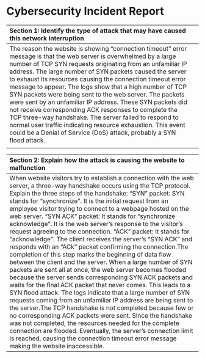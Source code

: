 # Cybersecurity Incident Report

| Section 1: Identify the type of attack that may have caused this  network interruption |  |
| :---- | ----- |
| The reason the website is showing “connection timeout” error message is that the web server is overwhelmed by a large number of TCP SYN requests originating from an unfamiliar IP address. The large number of SYN packets caused the server to exhaust its resources causing the connection timeout error message to appear. The logs show that a high number of TCP SYN packets were being sent to the web server. The packets were sent by an unfamiliar IP address. These SYN packets did not receive corresponding ACK responses to complete the TCP three-way handshake. The server failed to respond to normal user traffic indicating resource exhaustion. This event could be a Denial of Service (DoS) attack, probably a SYN flood attack.  |  |
|  |  |

| Section 2: Explain how the attack is causing the website to malfunction |
| :---- |
| When website visitors try to establish a connection with the web server, a three-way handshake occurs using the TCP protocol. Explain the three steps of the handshake: “SYN” packet: SYN stands for “synchronize”. It is the initial request from an employee visitor trying to connect to a webpage hosted on the web server. “SYN ACK” packet: It stands for “synchronize acknowledge”. It is the web server’s response to the visitor’s request agreeing to the connection. “ACK” packet: It stands for “acknowledge”. The client receives the server’s “SYN ACK” and responds with an “ACk” packet confirming the connection.The completion of this step marks the beginning of data flow between the client and the server.  When a large number of SYN packets are sent all at once, the web server becomes flooded because the server sends corresponding SYN ACK packets and waits for the final ACK packet that never comes. This leads to a SYN flood attack. The logs indicate that a large number of SYN requests coming from an unfamiliar IP address are being sent to the server.The TCP handshake is not completed because few or no corresponding ACK packets were sent. SInce the handshake was not completed, the resources needed for the complete connection are flooded. Eventually, the server’s connection limit is reached, causing the connection timeout error message making the website inaccessible. |

